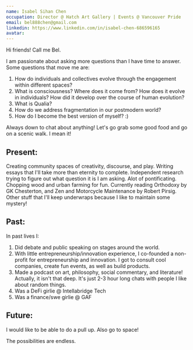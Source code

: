 ```yaml
---
name: Isabel Sihan Chen
occupation: Director @ Hatch Art Gallery | Events @ Vancouver Pride
email: bel888chen@gmail.com
linkedin: https://www.linkedin.com/in/isabel-chen-686596165
avatar:
---
```


Hi friends! Call me Bel.

I am passionate about asking more questions than I have time to answer. Some questions that move me are:

1. How do individuals and collectives evolve through the engagement within different spaces?
2. What is consciousness? Where does it come from? How does it evolve in individuals? How did it develop over the course of human evolution?
3. What is Qualia?
4. How do we address fragmentation in our postmodern world?
5. How do I become the best version of myself? :)

Always down to chat about anything! Let's go grab some good food and go on a scenic walk. I mean it!

## Present:

Creating community spaces of creativity, discourse, and play. Writing essays that I'll take more than eternity to complete. Independent research trying to figure out what question it is I am asking. Alot of pontificating. Chopping wood and urban farming for fun. Currently reading Orthodoxy by GK Chesterton, and Zen and Motorcycle Maintenance by Robert Pirsig. Other stuff that I'll keep underwraps because I like to maintain some mystery!

## Past:

In past lives I:

1. Did debate and public speaking on stages around the world.
2. With little entrepreneurship/innovation experience, I co-founded a non-profit for entrepreneurship and innovation. I got to consult cool companies, create fun events, as well as build products.
3. Made a podcast on art, philosophy, social commentary, and literature! Actually, it isn't that deep. It's just 2-3 hour long chats with people I like about random things.
4. Was a DeFi girlie @ Intellabridge Tech
5. Was a finance/swe girlie @ GAF

## Future:

I would like to be able to do a pull up. Also go to space!

The possibilities are endless.
